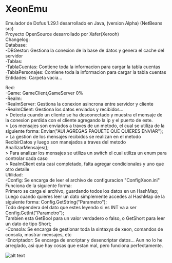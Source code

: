 # XeonEmu
Emulador de Dofus 1.29.1 desarrollado en Java, (version Alpha) (NetBeans src) <br>
Proyecto OpenSource desarrollado por Xafer(Xerooh) <br>
Changelog:<br>
Database:<br>
-DBGestor: Gestiona la conexion de la base de datos y genera el cache del servidor<br>
  -Tablas:<br>
    -TablaCuentas: Contiene toda la informacion para cargar la tabla cuentas<br>
    -TablaPersonajes: Contiene toda la informacion para cargar la tabla cuentas<br>
Entidades: Carpeta vacia...<br>

Red: <br>
  -Game: GameClient,GameServer 0%<br>
  -Realm: <br>
    -RealmServer: Gestiona la conexion asincrona entre servidor y cliente<br>
    -RealmClient: Gestiona los datos enviados y recibidos...<br>
      > Detecta cuando un cliente se ha desconectado y muestra el mensaje de la conexion perdida con el cliente agregando la ip y el puerto de este.<br>
      > Los mensajes son enviados a traves de un metodo, el cual se utiliza de la siguiente forma: Enviar("AUI AGREGAS PAQUETE QUE QUIERES ENVIAR");<br>
      > La gestion de los mensajes recibidos se realizan en el metodo RecibirDatos y luego son manejados a traves del metodo<br> AnallizarMensajes();<br>
      > Para analizar los mensajes se utiliza un switch el cual utiliza un enum para controlar cada caso<br>
      > RealmClient esta casi completado, falta agregar condicionales y uno que otro detalle<br>
Utilidad:<br>
-Config: Se encarga de leer el archivo de configuracion "ConfigXeon.ini"<br>
  Funciona de la siguiente forma:<br>
  Primero se carga el archivo, guardando todos los datos en un HashMap;<br>
  Luego cuando quieres leer un dato simplemente accedes al HashMap de la siguiente forma: Config.GetString("Parametro");<br>
  Todo dependera del dato que estes leyendo si es INT va a ser Config.GetInt("Parametro");<br>
  Tambien esta GetBool para un valor verdadero o falso, o GetShort para leer un dato de tipo Short;<br>
-Consola: Se encarga de gestionar toda la sintaxys de xeon, comandos de consola, mostrar mensajes, etc<br>
-Encriptador: Se encarga de encriptar y desencriptar datos... Aun no lo he arreglado, asi que hay cosas que estan mal, pero funciona perfectamente.<br>

![alt text](XaferDev/XeonEmu/blob/master/Image/1.png)
